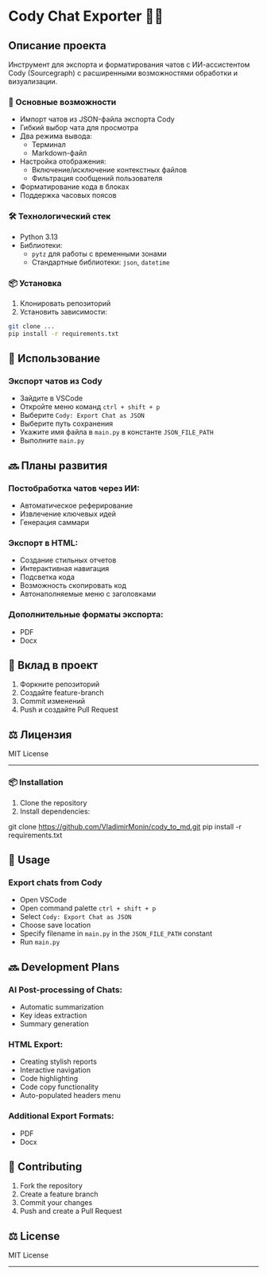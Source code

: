 # Cody Chat Exporter 🤖📁

## Описание проекта

Инструмент для экспорта и форматирования чатов с ИИ-ассистентом Cody (Sourcegraph) с расширенными возможностями обработки и визуализации.

### 🌟 Основные возможности

- Импорт чатов из JSON-файла экспорта Cody
- Гибкий выбор чата для просмотра
- Два режима вывода:
  - Терминал
  - Markdown-файл
- Настройка отображения:
  - Включение/исключение контекстных файлов
  - Фильтрация сообщений пользователя
- Форматирование кода в блоках
- Поддержка часовых поясов

### 🛠 Технологический стек

- Python 3.13
- Библиотеки:
  - `pytz` для работы с временными зонами
  - Стандартные библиотеки: `json`, `datetime`

### 📦 Установка

1. Клонировать репозиторий
2. Установить зависимости:

```bash
git clone ...
pip install -r requirements.txt
```

## 🚀 Использование

### Экспорт чатов из Cody

- Зайдите в VSCode
- Откройте меню команд `ctrl + shift + p`
- Выберите `Cody: Export Chat as JSON`
- Выберите путь сохранения
- Укажите имя файла в `main.py` в константе `JSON_FILE_PATH`
- Выполните `main.py`

## 🔜 Планы развития

### Постобработка чатов через ИИ:
- Автоматическое реферирование
- Извлечение ключевых идей
- Генерация саммари

### Экспорт в HTML:
- Создание стильных отчетов
- Интерактивная навигация
- Подсветка кода
- Возможность скопировать код
- Автонаполняемые меню с заголовками

### Дополнительные форматы экспорта:
- PDF
- Docx


## 🤝 Вклад в проект
1. Форкните репозиторий
2. Создайте feature-branch
3. Commit изменений
4. Push и создайте Pull Request

## ⚖️ Лицензия
MIT License

---
### 📦 Installation

1. Clone the repository
2. Install dependencies:


git clone https://github.com/VladimirMonin/cody_to_md.git
pip install -r requirements.txt


## 🚀 Usage

### Export chats from Cody

- Open VSCode
- Open command palette `ctrl + shift + p`
- Select `Cody: Export Chat as JSON`
- Choose save location
- Specify filename in `main.py` in the `JSON_FILE_PATH` constant
- Run `main.py`

## 🔜 Development Plans

### AI Post-processing of Chats:
- Automatic summarization
- Key ideas extraction
- Summary generation

### HTML Export:
- Creating stylish reports
- Interactive navigation
- Code highlighting
- Code copy functionality
- Auto-populated headers menu

### Additional Export Formats:
- PDF
- Docx

## 🤝 Contributing
1. Fork the repository
2. Create a feature branch
3. Commit your changes
4. Push and create a Pull Request

## ⚖️ License
MIT License

---
